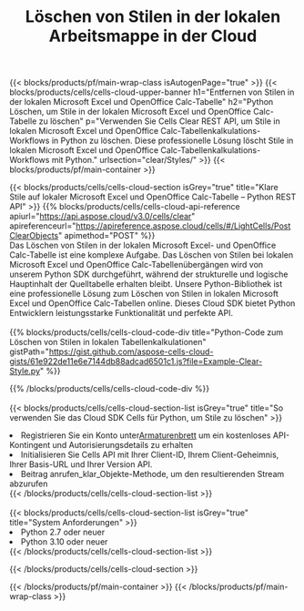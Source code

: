 ﻿---
title:  Löschen von Stilen in der lokalen Arbeitsmappe in der Cloud
description:  Cloud-APIs und SDKs zum Löschen von Stilen in Microsoft Excel und OpenOffice Calc. Löschen von Stilen in lokalen Tabellenkalkulationen durch die Cells Cloud API. SDK unterstützt verschiedene Entwicklungssprachen. Dazu gehören Android, C#, Go, Java, NodeJS, Perl, PHP, Python, Ruby und Swift.
---
{{< blocks/products/pf/main-wrap-class isAutogenPage="true" >}}
{{< blocks/products/cells/cells-cloud-upper-banner h1="Entfernen von Stilen in der lokalen Microsoft Excel und OpenOffice Calc-Tabelle" h2="Python Löschen, um Stile in der lokalen Microsoft Excel und OpenOffice Calc-Tabelle zu löschen" p="Verwenden Sie Cells Clear REST API, um Stile in lokalen Microsoft Excel und OpenOffice Calc-Tabellenkalkulations-Workflows in Python zu löschen. Diese professionelle Lösung löscht Stile in lokalen Microsoft Excel und OpenOffice Calc-Tabellenkalkulations-Workflows mit Python." urlsection="clear/Styles/" >}}
{{< blocks/products/pf/main-container >}}

{{< blocks/products/cells/cells-cloud-section isGrey="true" title="Klare Stile auf lokaler Microsoft Excel und OpenOffice Calc-Tabelle – Python REST API" >}}
{{% blocks/products/cells/cells-cloud-api-reference apiurl="https://api.aspose.cloud/v3.0/cells/clear" apireferenceurl="https://apireference.aspose.cloud/cells/#/LightCells/PostClearObjects" apimethod="POST" %}}
<br/>
Das Löschen von Stilen in der lokalen Microsoft Excel- und OpenOffice Calc-Tabelle ist eine komplexe Aufgabe. Das Löschen von Stilen bei lokalen Microsoft Excel und OpenOffice Calc-Tabellenübergängen wird von unserem Python SDK durchgeführt, während der strukturelle und logische Hauptinhalt der Quelltabelle erhalten bleibt. Unsere Python-Bibliothek ist eine professionelle Lösung zum Löschen von Stilen in lokalen Microsoft Excel und OpenOffice Calc-Tabellen online. Dieses Cloud SDK bietet Python Entwicklern leistungsstarke Funktionalität und perfekte API.
<br/>
<br/>
{{% blocks/products/cells/cells-cloud-code-div title="Python-Code zum Löschen von Stilen in lokalen Tabellenkalkulationen" gistPath="https://gist.github.com/aspose-cells-cloud-gists/61e922de11e6e7144db88adcad6501c1.js?file=Example-Clear-Style.py" %}}
  
{{% /blocks/products/cells/cells-cloud-code-div %}}
<br/>
<br/>
{{< blocks/products/cells/cells-cloud-section-list isGrey="true" title="So verwenden Sie das Cloud SDK Cells für Python, um Stile zu löschen" >}}
<li> Registrieren Sie ein Konto unter<a href="https://dashboard.aspose.cloud/">Armaturenbrett</a> um ein kostenloses API-Kontingent und Autorisierungsdetails zu erhalten</li>
<li>Initialisieren Sie Cells API mit Ihrer Client-ID, Ihrem Client-Geheimnis, Ihrer Basis-URL und Ihrer Version API.</li>
<li>Beitrag anrufen_klar_Objekte-Methode, um den resultierenden Stream abzurufen</li>
{{< /blocks/products/cells/cells-cloud-section-list >}}
<br/>
<br/>
{{< blocks/products/cells/cells-cloud-section-list isGrey="true" title="System Anforderungen" >}}
<li>Python 2.7 oder neuer</li>
<li>Python 3.10 oder neuer</li>
{{< /blocks/products/cells/cells-cloud-section-list >}}

{{< /blocks/products/cells/cells-cloud-section >}}

{{< /blocks/products/pf/main-container >}}
{{< /blocks/products/pf/main-wrap-class >}}
